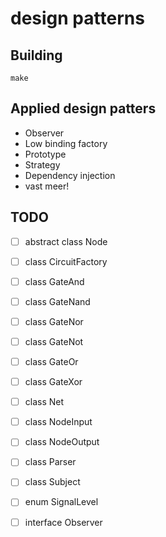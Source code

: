 # design patterns

## Building

```
make
```

## Applied design patters

- Observer
- Low binding factory
- Prototype
- Strategy
- Dependency injection
- vast meer!

## TODO

- [ ] abstract class Node
- [ ] class CircuitFactory
- [ ] class GateAnd
- [ ] class GateNand
- [ ] class GateNor
- [ ] class GateNot
- [ ] class GateOr
- [ ] class GateXor
- [ ] class Net
- [ ] class NodeInput
- [ ] class NodeOutput
- [ ] class Parser
- [ ] class Subject
- [ ] enum SignalLevel
- [ ] interface Observer

